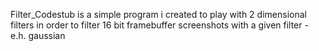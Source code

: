 Filter_Codestub is a simple program i created to play with 2 dimensional
filters in order to filter 16 bit framebuffer screenshots with a given 
filter - e.h. gaussian
